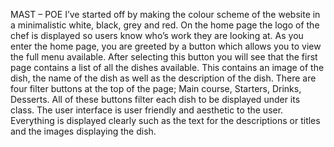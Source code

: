 MAST – POE
I’ve started off by making the colour scheme of the website in a minimalistic white, black, grey and red. On the home page the logo of the chef is displayed so users know who’s work they are looking at. As you enter the home page, you are greeted by a button which allows you to view the full menu available. 
After selecting this button you will see that the first page contains a list of all the dishes available. This contains an image of the dish, the name of the dish as well as the description of the dish.
There are four filter buttons at the top of the page; Main course, Starters, Drinks, Desserts. All of these buttons filter each dish to be displayed under its class. 
The user interface is user friendly and aesthetic to the user. Everything is displayed clearly such as the text for the descriptions or titles and the images displaying the dish. 
